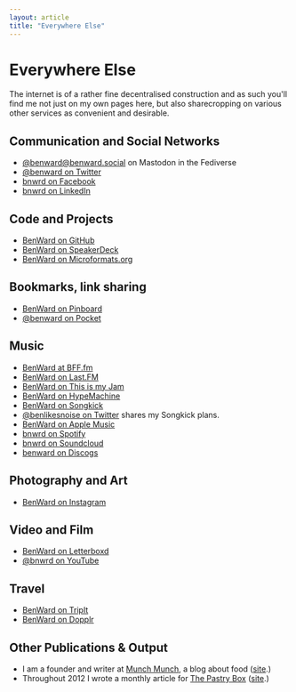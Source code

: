 ```yaml
---
layout: article
title: "Everywhere Else"
---
```

# Everywhere Else

The internet is of a rather fine decentralised construction and as such you'll find me not just on my own pages here, but also sharecropping on various other services as convenient and desirable.

## Communication and Social Networks

* <a rel="me" href="https://benward.social/@benward">@benward@benward.social</a> on Mastodon in the Fediverse
* <a rel="me" href="https://twitter.com/benward">@benward on Twitter</a>
* <a rel="me" href="https://facebook.com/bnwrd">bnwrd on Facebook</a>
* <a rel="me" href="https://linkedin.com/in/bnwrd">bnwrd on LinkedIn</a>

## Code and Projects

* <a rel="me" href="https://github.com/benward">BenWard on GitHub</a>
* <a rel="me" href="https://speakerdeck.com/u/benward">BenWard on SpeakerDeck</a>
* <a rel="me" href="http://microformats.org/wiki/User:BenWard">BenWard on Microformats.org</a>

## Bookmarks, link sharing

* <a rel="me" href="http://pinboard.in/u:benward">BenWard on Pinboard</a>
* <a rel="me" href="https://getpocket.com/@benward">@benward on Pocket</a>

## Music

* <a rel="me" href="https://bff.fm/people/benward">BenWard at BFF.fm</a>
* <a rel="me" href="https://last.fm/users/benward">BenWard on Last.FM</a>
* <a rel="me" href="http://thisismyjam.com/benward">BenWard on This is my Jam</a>
* <a rel="me" href="https://hypemachine.com/benward">BenWard on HypeMachine</a>
* <a rel="me" href="https://www.songkick.com/users/benward">BenWard on Songkick</a>
* <a rel="me" href="https://twitter.com/benlikesnoise">@benlikesnoise on Twitter</a> shares my Songkick plans.
* <a rel="me" href="https://music.apple.com/user/benward">BenWard on Apple Music</a>
* <a rel="me" href="https://play.spotify.com/user/bnwrd">bnwrd on Spotify</a>
* <a rel="me" href="https://soundcloud.com/bnwrd">bnwrd on Soundcloud</a>
* <a rel="me" href="https://www.discogs.com/user/benward">benward on Discogs</a>

## Photography and Art

* <a rel="me" href="https://instagram.com/benward">BenWard on Instagram</a>

## Video and Film

* <a rel="me" href="https://letterboxd.com/benward/">BenWard on Letterboxd</a>
* <a rel="me" href="https://www.youtube.com/@bnwrd">@bnwrd on YouTube</a>

## Travel
* <a rel="me" href="https://www.tripit.com/people/benward">BenWard on TripIt</a>
* <a rel="me" href="http://www.dopplr.com/traveller/BenWard">BenWard on Dopplr</a>

## Other Publications & Output

* I am a founder and writer at <a rel="me" href="http://munchmun.ch/author/ben-ward/">Munch Munch</a>, a blog about food ([site](https://munchmun.ch).)
* Throughout 2012 I wrote a monthly article for <a rel="me" href="https://the-pastry-box-project.net/baker/ben-ward">The Pastry Box</a> ([site](http://www.the-pastry-box-project.net).)
